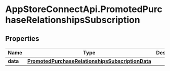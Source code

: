 # AppStoreConnectApi.PromotedPurchaseRelationshipsSubscription

## Properties

Name | Type | Description | Notes
------------ | ------------- | ------------- | -------------
**data** | [**PromotedPurchaseRelationshipsSubscriptionData**](PromotedPurchaseRelationshipsSubscriptionData.md) |  | [optional] 


